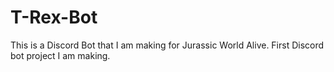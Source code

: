 # T-Rex-Bot
This is a Discord Bot that I am making for Jurassic World Alive. First Discord bot project I am making.


